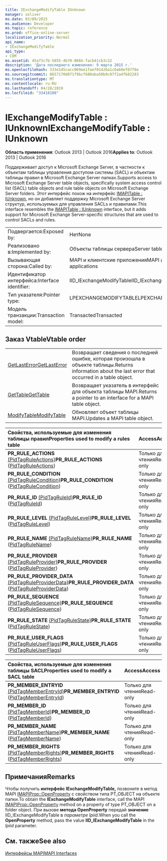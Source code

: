 ```yaml
---
title: IExchangeModifyTable IUnknown
manager: soliver
ms.date: 03/09/2015
ms.audience: Developer
ms.topic: reference
ms.prod: office-online-server
localization_priority: Normal
api_name:
- IExchangeModifyTable
api_type:
- COM
ms.assetid: 45a73c7b-5855-4b70-866b-facb41cb3c32
description: 'Дата последнего изменения: 9 марта 2015 г.'
ms.openlocfilehash: 333e1d5cacc069ee1faef01426a1c0a60ef07f8e
ms.sourcegitcommit: 8657170d071f9bcf680aba50b9c07f2a4fb82283
ms.translationtype: MT
ms.contentlocale: ru-RU
ms.lasthandoff: 04/28/2019
ms.locfileid: "33418108"
---
```

# <a name="iexchangemodifytable--iunknown"></a><span data-ttu-id="5c248-103">IExchangeModifyTable : IUnknown</span><span class="sxs-lookup"><span data-stu-id="5c248-103">IExchangeModifyTable : IUnknown</span></span>

  
  
<span data-ttu-id="5c248-104">**Область применения**: Outlook 2013 | Outlook 2016</span><span class="sxs-lookup"><span data-stu-id="5c248-104">**Applies to**: Outlook 2013 | Outlook 2016</span></span> 
  
<span data-ttu-id="5c248-105">Поддерживает доступ к Microsoft Exchange Server, в частности к объектам таблицы управления доступом системы (SACL) и объектам таблицы правил в Microsoft Exchange Server папках.</span><span class="sxs-lookup"><span data-stu-id="5c248-105">Supports access to Microsoft Exchange Server table objects, specifically system access control list (SACL) table objects and rule table objects on Microsoft Exchange Server folders.</span></span> <span data-ttu-id="5c248-106">Этот интерфейс похож на интерфейс [IMAPITable : IUnknown,](imapitableiunknown.md) но он добавляет поддержку Microsoft Exchange Server структур, используемых для управления SACLs и правилами.</span><span class="sxs-lookup"><span data-stu-id="5c248-106">This interface resembles the [IMAPITable : IUnknown](imapitableiunknown.md) interface, but it adds support for Microsoft Exchange Server-specific structures that are used to control SACLs and rules.</span></span> 
  
|||
|:-----|:-----|
|<span data-ttu-id="5c248-107">Подвергается:</span><span class="sxs-lookup"><span data-stu-id="5c248-107">Exposed by:</span></span>  <br/> |<span data-ttu-id="5c248-108">Нет</span><span class="sxs-lookup"><span data-stu-id="5c248-108">None</span></span>  <br/> |
|<span data-ttu-id="5c248-109">Реализовано в:</span><span class="sxs-lookup"><span data-stu-id="5c248-109">Implemented by:</span></span>  <br/> |<span data-ttu-id="5c248-110">Объекты таблицы сервера</span><span class="sxs-lookup"><span data-stu-id="5c248-110">Server table objects</span></span>  <br/> |
|<span data-ttu-id="5c248-111">Вызывающая сторона:</span><span class="sxs-lookup"><span data-stu-id="5c248-111">Called by:</span></span>  <br/> |<span data-ttu-id="5c248-112">MAPI и клиентские приложения</span><span class="sxs-lookup"><span data-stu-id="5c248-112">MAPI and client applications</span></span>  <br/> |
|<span data-ttu-id="5c248-113">Идентификатор интерфейса:</span><span class="sxs-lookup"><span data-stu-id="5c248-113">Interface identifier:</span></span>  <br/> |<span data-ttu-id="5c248-114">IID_IExchangeModifyTable</span><span class="sxs-lookup"><span data-stu-id="5c248-114">IID_IExchangeModifyTable</span></span>  <br/> |
|<span data-ttu-id="5c248-115">Тип указателя:</span><span class="sxs-lookup"><span data-stu-id="5c248-115">Pointer type:</span></span>  <br/> |<span data-ttu-id="5c248-116">LPEXCHANGEMODIFYTABLE</span><span class="sxs-lookup"><span data-stu-id="5c248-116">LPEXCHANGEMODIFYTABLE</span></span>  <br/> |
|<span data-ttu-id="5c248-117">Модель транзакции:</span><span class="sxs-lookup"><span data-stu-id="5c248-117">Transaction model:</span></span>  <br/> |<span data-ttu-id="5c248-118">Transacted</span><span class="sxs-lookup"><span data-stu-id="5c248-118">Transacted</span></span>  <br/> |
   
## <a name="vtable-order"></a><span data-ttu-id="5c248-119">Заказ Vtable</span><span class="sxs-lookup"><span data-stu-id="5c248-119">Vtable order</span></span>

|||
|:-----|:-----|
|[<span data-ttu-id="5c248-120">GetLastError</span><span class="sxs-lookup"><span data-stu-id="5c248-120">GetLastError</span></span>](iexchangemodifytable-getlasterror.md) <br/> |<span data-ttu-id="5c248-121">Возвращает сведения о последней ошибке, которая произошла в объекте таблицы.</span><span class="sxs-lookup"><span data-stu-id="5c248-121">Returns information about the last error that occurred in a table object.</span></span>  <br/> |
|[<span data-ttu-id="5c248-122">GetTable</span><span class="sxs-lookup"><span data-stu-id="5c248-122">GetTable</span></span>](iexchangemodifytable-gettable.md) <br/> |<span data-ttu-id="5c248-123">Возвращает указатель в интерфейс для объекта таблицы MAPI.</span><span class="sxs-lookup"><span data-stu-id="5c248-123">Returns a pointer to an interface for a MAPI table object.</span></span>  <br/> |
|[<span data-ttu-id="5c248-124">ModifyTable</span><span class="sxs-lookup"><span data-stu-id="5c248-124">ModifyTable</span></span>](iexchangemodifytable-modifytable.md) <br/> |<span data-ttu-id="5c248-125">Обновляет объект таблицы MAPI.</span><span class="sxs-lookup"><span data-stu-id="5c248-125">Updates a MAPI table object.</span></span>  <br/> |
   
|<span data-ttu-id="5c248-126">**Свойства, используемые для изменения таблицы правил**</span><span class="sxs-lookup"><span data-stu-id="5c248-126">**Properties used to modify a rules table**</span></span>|<span data-ttu-id="5c248-127">**Access**</span><span class="sxs-lookup"><span data-stu-id="5c248-127">**Access**</span></span>|
|:-----|:-----|
|<span data-ttu-id="5c248-128">**PR_RULE_ACTIONS** [(PidTagRuleActions)](pidtagruleactions-canonical-property.md)</span><span class="sxs-lookup"><span data-stu-id="5c248-128">**PR_RULE_ACTIONS** ([PidTagRuleActions](pidtagruleactions-canonical-property.md))</span></span>  <br/> |<span data-ttu-id="5c248-129">Только для чтения</span><span class="sxs-lookup"><span data-stu-id="5c248-129">Read-only</span></span>  <br/> |
|<span data-ttu-id="5c248-130">**PR_RULE_CONDITION** [(PidTagRuleCondition)](pidtagrulecondition-canonical-property.md)</span><span class="sxs-lookup"><span data-stu-id="5c248-130">**PR_RULE_CONDITION** ([PidTagRuleCondition](pidtagrulecondition-canonical-property.md))</span></span>  <br/> |<span data-ttu-id="5c248-131">Только для чтения</span><span class="sxs-lookup"><span data-stu-id="5c248-131">Read-only</span></span>  <br/> |
|<span data-ttu-id="5c248-132">**PR_RULE_ID** [(PidTagRuleId)](pidtagruleid-canonical-property.md)</span><span class="sxs-lookup"><span data-stu-id="5c248-132">**PR_RULE_ID** ([PidTagRuleId](pidtagruleid-canonical-property.md))</span></span>  <br/> |<span data-ttu-id="5c248-133">Только для чтения</span><span class="sxs-lookup"><span data-stu-id="5c248-133">Read-only</span></span>  <br/> |
|<span data-ttu-id="5c248-134">**PR_RULE_LEVEL** [(PidTagRuleLevel)](pidtagrulelevel-canonical-property.md)</span><span class="sxs-lookup"><span data-stu-id="5c248-134">**PR_RULE_LEVEL** ([PidTagRuleLevel](pidtagrulelevel-canonical-property.md))</span></span>  <br/> |<span data-ttu-id="5c248-135">Только для чтения</span><span class="sxs-lookup"><span data-stu-id="5c248-135">Read-only</span></span>  <br/> |
|<span data-ttu-id="5c248-136">**PR_RULE_NAME** [(PidTagRuleName)](pidtagrulename-canonical-property.md)</span><span class="sxs-lookup"><span data-stu-id="5c248-136">**PR_RULE_NAME** ([PidTagRuleName](pidtagrulename-canonical-property.md))</span></span>  <br/> |<span data-ttu-id="5c248-137">Только для чтения</span><span class="sxs-lookup"><span data-stu-id="5c248-137">Read-only</span></span>  <br/> |
|<span data-ttu-id="5c248-138">**PR_RULE_PROVIDER** [(PidTagRuleProvider)](pidtagruleprovider-canonical-property.md)</span><span class="sxs-lookup"><span data-stu-id="5c248-138">**PR_RULE_PROVIDER** ([PidTagRuleProvider](pidtagruleprovider-canonical-property.md))</span></span>  <br/> |<span data-ttu-id="5c248-139">Только для чтения</span><span class="sxs-lookup"><span data-stu-id="5c248-139">Read-only</span></span>  <br/> |
|<span data-ttu-id="5c248-140">**PR_RULE_PROVIDER_DATA** [(PidTagRuleProviderData)](pidtagruleproviderdata-canonical-property.md)</span><span class="sxs-lookup"><span data-stu-id="5c248-140">**PR_RULE_PROVIDER_DATA** ([PidTagRuleProviderData](pidtagruleproviderdata-canonical-property.md))</span></span>  <br/> |<span data-ttu-id="5c248-141">Только для чтения</span><span class="sxs-lookup"><span data-stu-id="5c248-141">Read-only</span></span>  <br/> |
|<span data-ttu-id="5c248-142">**PR_RULE_SEQUENCE** [(PidTagRuleSequence)](pidtagrulesequence-canonical-property.md)</span><span class="sxs-lookup"><span data-stu-id="5c248-142">**PR_RULE_SEQUENCE** ([PidTagRuleSequence](pidtagrulesequence-canonical-property.md))</span></span>  <br/> |<span data-ttu-id="5c248-143">Только для чтения</span><span class="sxs-lookup"><span data-stu-id="5c248-143">Read-only</span></span>  <br/> |
|<span data-ttu-id="5c248-144">**PR_RULE_STATE** [(PidTagRuleState)](pidtagrulestate-canonical-property.md)</span><span class="sxs-lookup"><span data-stu-id="5c248-144">**PR_RULE_STATE** ([PidTagRuleState](pidtagrulestate-canonical-property.md))</span></span>  <br/> |<span data-ttu-id="5c248-145">Только для чтения</span><span class="sxs-lookup"><span data-stu-id="5c248-145">Read-only</span></span>  <br/> |
|<span data-ttu-id="5c248-146">**PR_RULE_USER_FLAGS** [(PidTagRuleUserFlags)](pidtagruleuserflags-canonical-property.md)</span><span class="sxs-lookup"><span data-stu-id="5c248-146">**PR_RULE_USER_FLAGS** ([PidTagRuleUserFlags](pidtagruleuserflags-canonical-property.md))</span></span>  <br/> |<span data-ttu-id="5c248-147">Только для чтения</span><span class="sxs-lookup"><span data-stu-id="5c248-147">Read-only</span></span>  <br/> |
   
|<span data-ttu-id="5c248-148">**Свойства, используемые для изменения таблицы SACL**</span><span class="sxs-lookup"><span data-stu-id="5c248-148">**Properties used to modify a SACL table**</span></span>|<span data-ttu-id="5c248-149">**Access**</span><span class="sxs-lookup"><span data-stu-id="5c248-149">**Access**</span></span>|
|:-----|:-----|
|<span data-ttu-id="5c248-150">**PR_MEMBER_ENTRYID** [(PidTagMemberEntryId)](pidtagmemberentryid-canonical-property.md)</span><span class="sxs-lookup"><span data-stu-id="5c248-150">**PR_MEMBER_ENTRYID** ([PidTagMemberEntryId](pidtagmemberentryid-canonical-property.md))</span></span>  <br/> |<span data-ttu-id="5c248-151">Только для чтения</span><span class="sxs-lookup"><span data-stu-id="5c248-151">Read-only</span></span>  <br/> |
|<span data-ttu-id="5c248-152">**PR_MEMBER_ID** [(PidTagMemberId)](pidtagmemberid-canonical-property.md)</span><span class="sxs-lookup"><span data-stu-id="5c248-152">**PR_MEMBER_ID** ([PidTagMemberId](pidtagmemberid-canonical-property.md))</span></span>  <br/> |<span data-ttu-id="5c248-153">Только для чтения</span><span class="sxs-lookup"><span data-stu-id="5c248-153">Read-only</span></span>  <br/> |
|<span data-ttu-id="5c248-154">**PR_MEMBER_NAME** [(PidTagMemberName)](pidtagmembername-canonical-property.md)</span><span class="sxs-lookup"><span data-stu-id="5c248-154">**PR_MEMBER_NAME** ([PidTagMemberName](pidtagmembername-canonical-property.md))</span></span>  <br/> |<span data-ttu-id="5c248-155">Только для чтения</span><span class="sxs-lookup"><span data-stu-id="5c248-155">Read-only</span></span>  <br/> |
|<span data-ttu-id="5c248-156">**PR_MEMBER_RIGHTS** [(PidTagMemberRights)](pidtagmemberrights-canonical-property.md)</span><span class="sxs-lookup"><span data-stu-id="5c248-156">**PR_MEMBER_RIGHTS** ([PidTagMemberRights](pidtagmemberrights-canonical-property.md))</span></span>  <br/> |<span data-ttu-id="5c248-157">Только для чтения</span><span class="sxs-lookup"><span data-stu-id="5c248-157">Read-only</span></span>  <br/> |
   
## <a name="remarks"></a><span data-ttu-id="5c248-158">Примечания</span><span class="sxs-lookup"><span data-stu-id="5c248-158">Remarks</span></span>

<span data-ttu-id="5c248-159">Чтобы получить **интерфейс IExchangeModifyTable,** позвоните в метод MAPI [IMAPIProp::OpenProperty](imapiprop-openproperty.md) с свойством типа PT_OBJECT на объекте папки.</span><span class="sxs-lookup"><span data-stu-id="5c248-159">To obtain the **IExchangeModifyTable** interface, call the MAPI [IMAPIProp::OpenProperty](imapiprop-openproperty.md) method on a property of type PT_OBJECT on a folder object.</span></span> <span data-ttu-id="5c248-160">При вызове **метода OpenProperty** передай **значение** IID_IExchangeModifyTable в _параметре lpiid._</span><span class="sxs-lookup"><span data-stu-id="5c248-160">When you call the **OpenProperty** method, pass the value **IID_IExchangeModifyTable** in the  _lpiid_ parameter.</span></span> 
  
## <a name="see-also"></a><span data-ttu-id="5c248-161">См. также</span><span class="sxs-lookup"><span data-stu-id="5c248-161">See also</span></span>



[<span data-ttu-id="5c248-162">Интерфейсы MAPI</span><span class="sxs-lookup"><span data-stu-id="5c248-162">MAPI Interfaces</span></span>](mapi-interfaces.md)

